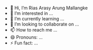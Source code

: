 - 👋 Hi, I’m Rias Arasy Arung Mallangke
- 👀 I’m interested in ...
- 🌱 I’m currently learning ...
- 💞️ I’m looking to collaborate on ...
- 📫 How to reach me ...
- 😄 Pronouns: ...
- ⚡ Fun fact: ...

<!---
arasyyoi/arasyyoi is a ✨ special ✨ repository because its `README.md` (this file) appears on your GitHub profile.
You can click the Preview link to take a look at your changes.
--->
